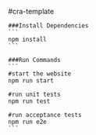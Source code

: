 #cra-template

    ###Install Dependencies
    ```
    npm install
    ```

    ###Run Commands
    ```
    #start the website
    npm run start

    #run unit tests
    npm run test

    #run acceptance tests
    npm run e2e
    ```
    